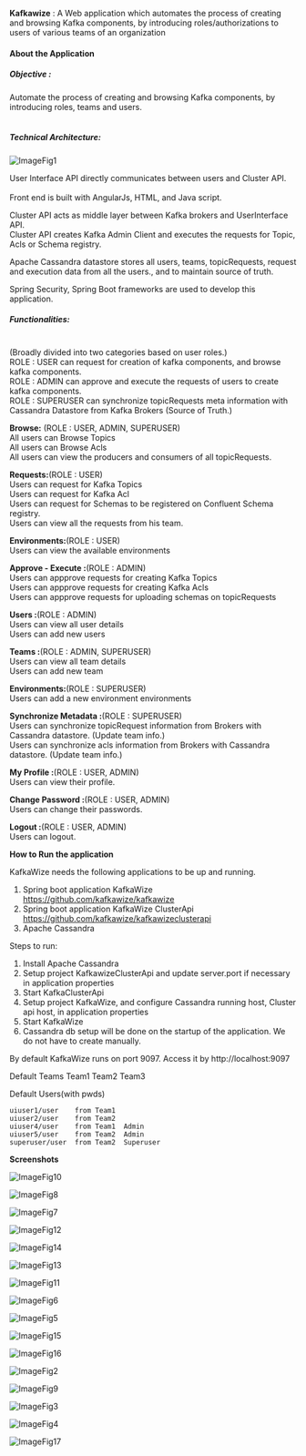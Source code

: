 <b>Kafkawize</b> : A Web application which automates the process of creating and browsing Kafka components, by introducing  roles/authorizations to users of various teams of an organization

<h4>About the Application</h4> 

<h5>Objective :</h5>
Automate the process of creating and browsing Kafka components, by introducing roles, teams and users.<br><br>

<h5>Technical Architecture:</h5>

![ImageFig1](https://github.com/kafkawize/kafkawize/blob/master/screenshots/arch.png)


User Interface API directly communicates between users and Cluster API.<br><br>
Front end is built with AngularJs, HTML, and Java script.<br>

Cluster API acts as middle layer between Kafka brokers and UserInterface API.<br>
Cluster API creates Kafka Admin Client and executes the requests for Topic, Acls or Schema registry.<br>

Apache Cassandra datastore stores all users, teams, topicRequests, request and execution data from all the users., and to maintain source of truth.<br>

Spring Security, Spring Boot frameworks are used to develop this application.<br>

<h5>Functionalities:</h5><br> (Broadly divided into two categories based on user roles.)<br>
ROLE : USER  can request for creation of kafka components, and browse kafka components.<br>
ROLE : ADMIN  can approve and execute the requests of users to create kafka components.<br>
ROLE : SUPERUSER can synchronize topicRequests meta information with Cassandra Datastore from Kafka Brokers (Source of Truth.)<br>

<b>Browse:</b> (ROLE : USER, ADMIN, SUPERUSER)<br>
All users can Browse Topics<br>
All users can Browse Acls<br>
All users can view the producers and consumers of all topicRequests. <br>

<b>Requests:</b>(ROLE : USER)<br>
Users can request for Kafka Topics <br>
Users can request for Kafka Acl <br>
Users can request for Schemas to be registered on Confluent Schema registry. <br>
Users can view all the requests from his team. <br>

<b>Environments:</b>(ROLE : USER)<br>
Users can view the available environments <br>

<b>Approve - Execute :</b>(ROLE : ADMIN)<br>
Users can appprove requests for creating Kafka Topics <br>
Users can appprove requests for creating Kafka Acls <br>
Users can appprove requests for uploading schemas on topicRequests<br>

<b>Users :</b>(ROLE : ADMIN)<br>
Users can view all user details <br>
Users can add new users <br>

<b>Teams :</b>(ROLE : ADMIN, SUPERUSER)<br>
Users can view all team details <br>
Users can add new team <br>

<b>Environments:</b>(ROLE : SUPERUSER)<br>
Users can add a new environment environments  <br>

<b>Synchronize Metadata :</b>(ROLE : SUPERUSER)<br>
Users can synchronize topicRequest information from Brokers with Cassandra datastore. (Update team info.) <br>
Users can synchronize acls information from Brokers with Cassandra datastore. (Update team info.) <br>

<b>My Profile :</b>(ROLE : USER, ADMIN)<br>
Users can view their profile. <br>

<b>Change Password :</b>(ROLE : USER, ADMIN)<br>
Users can change their passwords. <br>

<b>Logout :</b>(ROLE : USER, ADMIN)<br>
Users can logout. <br>

<b>How to Run the application</b>

KafkaWize needs the following applications to be up and running.
1. Spring boot application KafkaWize https://github.com/kafkawize/kafkawize
2. Spring boot application KafkaWize ClusterApi https://github.com/kafkawize/kafkawizeclusterapi
3. Apache Cassandra

Steps to run:

1. Install Apache Cassandra
2. Setup project KafkawizeClusterApi and update server.port if necessary in application properties
3. Start KafkaClusterApi
4. Setup project KafkaWize, and configure Cassandra running host, Cluster api host, in application properties
5. Start KafkaWize
6. Cassandra db setup will be done on the startup of the application. We do not have to create manually.

By default KafkaWize runs on port 9097. Access it by http://localhost:9097

Default Teams
    Team1
    Team2
    Team3

Default Users(with pwds)
    
    uiuser1/user    from Team1
    uiuser2/user    from Team2
    uiuser4/user    from Team1  Admin
    uiuser5/user    from Team2  Admin
    superuser/user  from Team2  Superuser

<b>Screenshots</b>

![ImageFig10](https://github.com/kafkawize/kafkawize/blob/master/screenshots/login.JPG)

![ImageFig8](https://github.com/kafkawize/kafkawize/blob/master/screenshots/BrowseTopics.JPG)

![ImageFig7](https://github.com/kafkawize/kafkawize/blob/master/screenshots/BrowseAcls.JPG)

![ImageFig12](https://github.com/kafkawize/kafkawize/blob/master/screenshots/ProducersConsumers.JPG)

![ImageFig14](https://github.com/kafkawize/kafkawize/blob/master/screenshots/RequestTopic.JPG)

![ImageFig13](https://github.com/kafkawize/kafkawize/blob/master/screenshots/RequestACL.JPG)

![ImageFig11](https://github.com/kafkawize/kafkawize/blob/master/screenshots/MyRequests.JPG)

![ImageFig6](https://github.com/kafkawize/kafkawize/blob/master/screenshots/ApproveTopics.JPG)

![ImageFig5](https://github.com/kafkawize/kafkawize/blob/master/screenshots/ApproveACL.JPG)

![ImageFig15](https://github.com/kafkawize/kafkawize/blob/master/screenshots/SynchronizeAcls.JPG)

![ImageFig16](https://github.com/kafkawize/kafkawize/blob/master/screenshots/SynchronizeTopics.JPG)

![ImageFig2](https://github.com/kafkawize/kafkawize/blob/master/screenshots/AddCluster.JPG)

![ImageFig9](https://github.com/kafkawize/kafkawize/blob/master/screenshots/Environments.JPG)

![ImageFig3](https://github.com/kafkawize/kafkawize/blob/master/screenshots/AddTeam.JPG)

![ImageFig4](https://github.com/kafkawize/kafkawize/blob/master/screenshots/AddUser.JPG)

![ImageFig17](https://github.com/kafkawize/kafkawize/blob/master/screenshots/ActivityLog.JPG)
